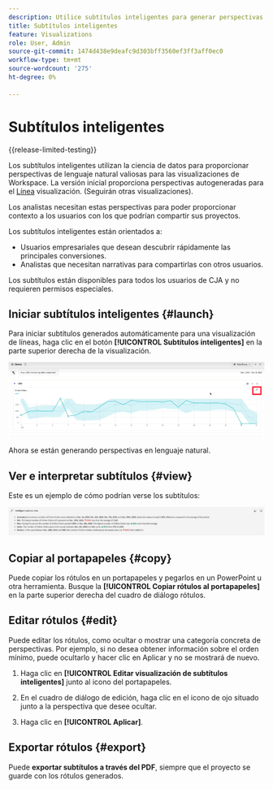 ```yaml
---
description: Utilice subtítulos inteligentes para generar perspectivas en lenguaje natural y así mostrar rápidamente las tendencias en las visualizaciones.
title: Subtítulos inteligentes
feature: Visualizations
role: User, Admin
source-git-commit: 1474d438e9deafc9d303bff3560ef3ff3aff0ec0
workflow-type: tm+mt
source-wordcount: '275'
ht-degree: 0%

---
```



# Subtítulos inteligentes

{{release-limited-testing}}

Los subtítulos inteligentes utilizan la ciencia de datos para proporcionar perspectivas de lenguaje natural valiosas para las visualizaciones de Workspace. La versión inicial proporciona perspectivas autogeneradas para el [Línea](line.md) visualización. (Seguirán otras visualizaciones).

Los analistas necesitan estas perspectivas para poder proporcionar contexto a los usuarios con los que podrían compartir sus proyectos.

Los subtítulos inteligentes están orientados a:

* Usuarios empresariales que desean descubrir rápidamente las principales conversiones.
* Analistas que necesitan narrativas para compartirlas con otros usuarios.

Los subtítulos están disponibles para todos los usuarios de CJA y no requieren permisos especiales.

## Iniciar subtítulos inteligentes {#launch}

Para iniciar subtítulos generados automáticamente para una visualización de líneas, haga clic en el botón **[!UICONTROL Subtítulos inteligentes]** en la parte superior derecha de la visualización.

![iniciar subtítulos inteligentes](assets/intell-caps-1.png)

Ahora se están generando perspectivas en lenguaje natural.

## Ver e interpretar subtítulos {#view}

Este es un ejemplo de cómo podrían verse los subtítulos:

![Subtítulos](assets/captions.png)


## Copiar al portapapeles {#copy}

Puede copiar los rótulos en un portapapeles y pegarlos en un PowerPoint u otra herramienta. Busque la **[!UICONTROL Copiar rótulos al portapapeles]** en la parte superior derecha del cuadro de diálogo rótulos.

## Editar rótulos {#edit}

Puede editar los rótulos, como ocultar o mostrar una categoría concreta de perspectivas. Por ejemplo, si no desea obtener información sobre el orden mínimo, puede ocultarlo y hacer clic en Aplicar y no se mostrará de nuevo.

1. Haga clic en **[!UICONTROL Editar visualización de subtítulos inteligentes]** junto al icono del portapapeles.

1. En el cuadro de diálogo de edición, haga clic en el icono de ojo situado junto a la perspectiva que desee ocultar.

1. Haga clic en **[!UICONTROL Aplicar]**.

## Exportar rótulos {#export}

Puede **exportar subtítulos a través del PDF**, siempre que el proyecto se guarde con los rótulos generados.


